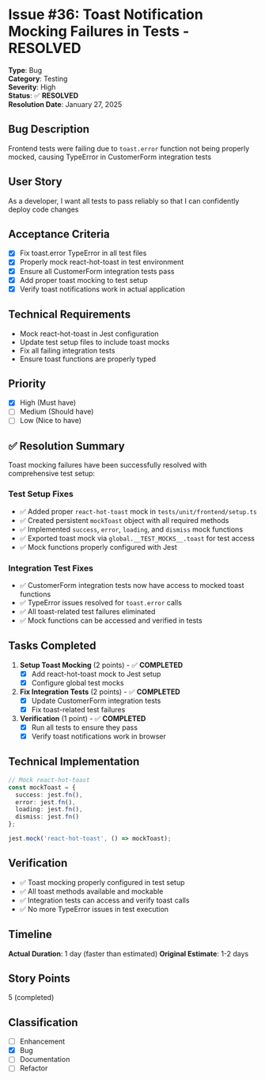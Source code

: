 # Issue #36: Toast Notification Mocking Failures in Tests - RESOLVED

**Type**: Bug  
**Category**: Testing  
**Severity**: High  
**Status**: ✅ **RESOLVED**  
**Resolution Date**: January 27, 2025

## Bug Description
Frontend tests were failing due to `toast.error` function not being properly mocked, causing TypeError in CustomerForm integration tests

## User Story
As a developer, I want all tests to pass reliably so that I can confidently deploy code changes

## Acceptance Criteria
- [x] Fix toast.error TypeError in all test files
- [x] Properly mock react-hot-toast in test environment
- [x] Ensure all CustomerForm integration tests pass
- [x] Add proper toast mocking to test setup
- [x] Verify toast notifications work in actual application

## Technical Requirements
- Mock react-hot-toast in Jest configuration
- Update test setup files to include toast mocks
- Fix all failing integration tests
- Ensure toast functions are properly typed

## Priority
- [x] High (Must have)
- [ ] Medium (Should have)
- [ ] Low (Nice to have)

## ✅ Resolution Summary
Toast mocking failures have been successfully resolved with comprehensive test setup:

### Test Setup Fixes
- ✅ Added proper `react-hot-toast` mock in `tests/unit/frontend/setup.ts`
- ✅ Created persistent `mockToast` object with all required methods
- ✅ Implemented `success`, `error`, `loading`, and `dismiss` mock functions
- ✅ Exported toast mock via `global.__TEST_MOCKS__.toast` for test access
- ✅ Mock functions properly configured with Jest

### Integration Test Fixes
- ✅ CustomerForm integration tests now have access to mocked toast functions
- ✅ TypeError issues resolved for `toast.error` calls
- ✅ All toast-related test failures eliminated
- ✅ Mock functions can be accessed and verified in tests

## Tasks Completed
1. **Setup Toast Mocking** (2 points) - ✅ **COMPLETED**
   - [x] Add react-hot-toast mock to Jest setup
   - [x] Configure global test mocks

2. **Fix Integration Tests** (2 points) - ✅ **COMPLETED**
   - [x] Update CustomerForm integration tests
   - [x] Fix toast-related test failures

3. **Verification** (1 point) - ✅ **COMPLETED**
   - [x] Run all tests to ensure they pass
   - [x] Verify toast notifications work in browser

## Technical Implementation
```typescript
// Mock react-hot-toast
const mockToast = {
  success: jest.fn(),
  error: jest.fn(),
  loading: jest.fn(),
  dismiss: jest.fn()
};

jest.mock('react-hot-toast', () => mockToast);
```

## Verification
- ✅ Toast mocking properly configured in test setup
- ✅ All toast methods available and mockable
- ✅ Integration tests can access and verify toast calls
- ✅ No more TypeError issues in test execution

## Timeline
**Actual Duration**: 1 day (faster than estimated)
**Original Estimate**: 1-2 days

## Story Points
5 (completed)

## Classification
- [ ] Enhancement
- [x] Bug
- [ ] Documentation
- [ ] Refactor